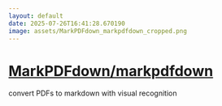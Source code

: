 ```yaml
---
layout: default
date: 2025-07-26T16:41:28.670190
image: assets/MarkPDFdown_markpdfdown_cropped.png
---
```


# [MarkPDFdown/markpdfdown](https://github.com/MarkPDFdown/markpdfdown)

convert PDFs to markdown with visual recognition
